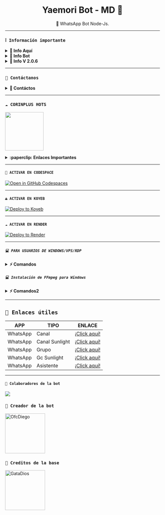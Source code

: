<h1 align="center">Yaemori Bot - MD 🌱</h1>
 <p align="center">🚩 WhatsApp Bot Node-Js.</p>
</p>

---

### **`❕️ Información importante`**

<details>
 <summary><b> 🌴 Info Aquí</b></summary>

* **Este proyecto no ofrece soporte oficial para su uso en Termux.** Termux es una aplicación de terminal para Android y, aunque puede ser utilizada para ejecutar diversos programas, **este proyecto no está diseñado ni probado específicamente para funcionar en Termux**. Por lo tanto, **no garantizamos compatibilidad ni soporte técnico en este entorno**.

</details>

<details>
 <summary><b> 🌴 Info Bot</b></summary>

* Este proyecto **no está afiliado de ninguna manera** con `WhatsApp`, `Inc. WhatsApp` es una marca registrada de `WhatsApp LLC`, y este bot es un **desarrollo independiente** que **no tiene ninguna relación oficial con la compañía**.

</details>

<details>
 <summary><b> 🌴 Info V 2.0.6</b></summary>

* 📢 USER DE TERMUX
🌱 Para los usuarios que intentan instalar el bot vía la aplicación **`termux`**, tenemos esta noticia.

* 🌹 El staff de **`YaemoriBot`** da aviso a los usuarios de **`Termux`** que ya no es posible instalar el Bot debido a las actualizaciones y los últimos commits realizados por el equipo del bot

* 🌴 como tal más, esto se ah removido del repositorio oficial como tal, aquel usuario que intente instalar, deberá tener en cuenta que ya no se brindará soporte ni ya es instalable.

> 🌱 **`Gracias por visitar el repositorio YaemoriBot`**

</details>

---

### **`💭 Contáctanos`**

<details>
<summary><b> 🌹 Contáctos</b></summary>

* theyaemoribot@gmail.com
* https://wa.me/573218138672
* https://wa.me/5351524614
* https://wa.me/573205853665
* https://wa.me/573106909511

</details>

---

### **`☁️ CORINPLUS HOTS`**
<a href="https://dash.corinplus.com"><img src="https://qu.ax/ZycD.png" height="125px"></a>

<details>
 <summary><b>:paperclip: Enlaces Importantes</b></summary>

- **Dashboard:** [`Aquí`](https://dash.corinplus.com)
- **Panel:** [`Aquí`](https://panel.corinplus.com)
- **Estado de servicios:** [`Aquí`](https://status.corinplus.com)
- **Canal de WhatsApp:** [`Aquí`](https://whatsapp.com/channel/0029VakUvreFHWpyWUr4Jr0g)
- **Grupo - Soporte:** [`Aquí`](https://chat.whatsapp.com/K235lkvaGvlGRQKYm26xZP)
- **Contacto:** [`Gata Dios`](https://wa.me/message/B3KTM5XN2JMRD1)
- **Contacto:** [`elrebelde21`](https://facebook.com/elrebelde21)

</details>

---

#### **`🌌 ACTIVAR EN CODESPACE`**

[![Open in GitHub Codespaces](https://github.com/codespaces/badge.svg)](https://github.com/codespaces/new?skip_quickstart=true&machine=basicLinux32gb&repo=Dev-Diego/YaemoriBot-MD&ref=main&geo=UsEast)

----- 
#### **`⏏️ ACTIVAR EN KOYEB`**
[![Deploy to Koyeb](https://binbashbanana.github.io/deploy-buttons/buttons/remade/koyeb.svg)](https://app.koyeb.com/deploy?type=git&repository=github.com/Dev-Diego/YaemoriBot-MD&branch=master&name=yaemoribot-md)

------------------
#### **`☁️ ACTIVAR EN RENDER`**
[![Deploy to Render](https://binbashbanana.github.io/deploy-buttons/buttons/remade/render.svg)](https://dashboard.render.com/blueprint/new?repo=https%3A%2F%2Fgithub.com%2FDev-Diego%2FYaemoriBot-MD)

------------------
##### **`💻 PARA USUARIOS DE WINDOWS/VPS/RDP`**

<details>
 <summary><b> ⚡️ Comandos</b></summary>

* Descargar e instala Git [`Aquí`](https://git-scm.com/downloads)
* Descargar e instala NodeJS [`Aquí`](https://nodejs.org/en/download)
* Descargar e instala FFmpeg [`Aquí`](https://ffmpeg.org/download.html) (**No olvide agregar FFmpeg a la variable de entorno PATH**)
* Descargar e instala ImageMagick [`Aquí`](https://imagemagick.org/script/download.php)
* Descargar e instala Yarn [`Aquí`](https://classic.yarnpkg.com/en/docs/install#windows-stable)
```bash
git clone https://github.com/Dev-Diego/YaemoriBot-MD && cd YaemoriBot-MD && npm install && npm update && node .
```

</details>

##### **`💻 Instalación de FFmpeg para Windows`**

<details>
 <summary><b> ⚡️ Comandos2</b></summary>

* Descarga cualquiera de las versiones de FFmpeg disponibles haciendo clic en [FFmpeg](https://www.gyan.dev/ffmpeg/builds/).
* Extraer archivos a `C:\` path.
* Cambie el nombre de la carpeta extraída a `ffmpeg`.
* Ejecute el símbolo del sistema como administrador.
* Ejecute el siguiente comando:
```cmd
> setx /m PATH "C:\ffmpeg\bin;%PATH%"
```
Si tiene éxito, le dará un mensaje como: `SUCCESS: specified value was saved`.
* Ahora que tiene FFmpeg instalado, verifique que funcionó ejecutando este comando para ver la versión:
```cmd
> ffmpeg -version
```

</details>

---

## **`🔗 Enlaces útiles`**

| APP | TIPO | ENLACE |
|------|-------------|-------|
| WhatsApp | Canal | [¡Click aquí!](https://whatsapp.com/channel/0029VaQD7LAJP216tu9liI2A) |
| WhatsApp | Canal Sunlight | [¡Click aquí!](https://whatsapp.com/channel/0029Vam7yUg77qVaz3sIAp0z) |
| WhatsApp | Grupo | [¡Click aquí!](https://chat.whatsapp.com/BeukLUNoHtNJDKmMDTfQnd) |
| WhatsApp | Gc Sunlight | [¡Click aquí!](https://chat.whatsapp.com/Fy74b6fgE9SJJpHVi6CKJY) |
| WhatsApp | Asistente | [¡Click aquí!](wa.me/573218138672) |

---

#### **`🌴 Colaboradores de la bot`**
<a href="https://github.com/Dev-Diego/YaemoriBot-MD/graphs/contributors">
<img src="https://contrib.rocks/image?repo=Dev-Diego/YaemoriBot-MD" /> 
</a>

### **`👑 Creador de la bot`**
<a
href="https://github.com/Dev-Diego"><img src="https://github.com/Dev-Diego.png" width="130" height="130" alt="OfcDiego"/></a>

### **`🌹 Creditos de la base`**
<a
href="https://github.com/GataNina-Li"><img src="https://github.com/GataNina-Li.png" width="130" height="130" alt="GataDios"/></a>
